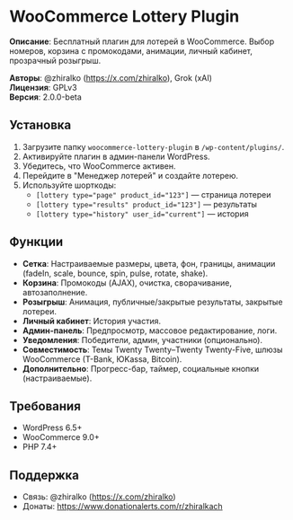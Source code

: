 # WooCommerce Lottery Plugin

**Описание**: Бесплатный плагин для лотерей в WooCommerce. Выбор номеров, корзина с промокодами, анимации, личный кабинет, прозрачный розыгрыш.

**Авторы**: @zhiralko (https://x.com/zhiralko), Grok (xAI)  
**Лицензия**: GPLv3  
**Версия**: 2.0.0-beta  

## Установка
1. Загрузите папку `woocommerce-lottery-plugin` в `/wp-content/plugins/`.
2. Активируйте плагин в админ-панели WordPress.
3. Убедитесь, что WooCommerce активен.
4. Перейдите в "Менеджер лотерей" и создайте лотерею.
5. Используйте шорткоды:
   - `[lottery type="page" product_id="123"]` — страница лотереи
   - `[lottery type="results" product_id="123"]` — результаты
   - `[lottery type="history" user_id="current"]` — история

## Функции
- **Сетка**: Настраиваемые размеры, цвета, фон, границы, анимации (fadeIn, scale, bounce, spin, pulse, rotate, shake).
- **Корзина**: Промокоды (AJAX), очистка, сворачивание, автозаполнение.
- **Розыгрыш**: Анимация, публичные/закрытые результаты, закрытые лотереи.
- **Личный кабинет**: История участия.
- **Админ-панель**: Предпросмотр, массовое редактирование, логи.
- **Уведомления**: Победители, админ, участники (опционально).
- **Совместимость**: Темы Twenty Twenty–Twenty Twenty-Five, шлюзы WooCommerce (T-Bank, ЮKassa, Bitcoin).
- **Дополнительно**: Прогресс-бар, таймер, социальные кнопки (настраиваемые).

## Требования
- WordPress 6.5+
- WooCommerce 9.0+
- PHP 7.4+

## Поддержка
- Связь: @zhiralko (https://x.com/zhiralko)
- Донаты: https://www.donationalerts.com/r/zhiralkach
